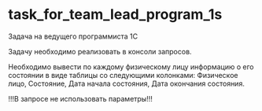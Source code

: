 # task_for_team_lead_program_1s
Задача на ведущего программиста 1С

Задачу необходимо реализовать в консоли запросов.

Необходимо вывести по каждому физическому лицу информацию о его состоянии в виде таблицы со следующими колонками: Физическое лицо, Состояние, Дата начала состояния, Дата окончания состояния.

!!!В запросе не использовать параметры!!!

